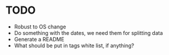 # TODO
- Robust to OS change
- Do something with the dates, we need them for splitting data
- Generate a README
- What should be put in tags white list, if anything?